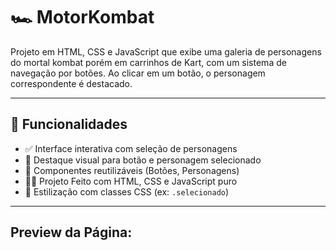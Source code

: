 # 🏎️ MotorKombat

Projeto em HTML, CSS e JavaScript que exibe uma galeria de personagens do mortal kombat porém em carrinhos de Kart, com um sistema de navegação por botões. Ao clicar em um botão, o personagem correspondente é destacado.

---

## 🧩 Funcionalidades

- ✅ Interface interativa com seleção de personagens
- 🎯 Destaque visual para botão e personagem selecionado
- 🔁 Componentes reutilizáveis (Botões, Personagens)
- 👨‍💻 Projeto Feito com HTML, CSS e JavaScript puro
- 💅 Estilização com classes CSS (ex: `.selecionado`)

---

## Preview da Página:


